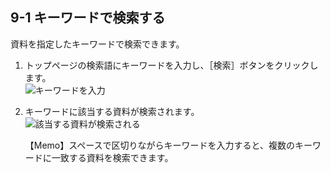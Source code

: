 9-1 キーワードで検索する
------------------------

資料を指定したキーワードで検索できます。

1. トップページの検索語にキーワードを入力し、［検索］ボタンをクリックします。  
   ![キーワードを入力](assets/images/image_operation_242.jpg)
2. キーワードに該当する資料が検索されます。  
   ![該当する資料が検索される](assets/images/image_operation_244.jpg)

	<div class="alert alert-info">【Memo】スペースで区切りながらキーワードを入力すると、複数のキーワードに一致する資料を検索できます。
	</div>

